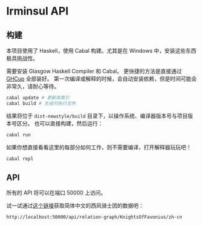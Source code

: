 # Irminsul API

## 构建

本项目使用了 Haskell，使用 Cabal 构建。尤其是在 Windows 中，安装这些东西极具挑战性。

需要安装 Glasgow Haskell Compiler 和 Cabal。
更快捷的方法是直接通过 [GHCup](https://www.haskell.org/ghcup/) 全部装好。
第一次编译或解释的时候，会自动安装依赖，但是时间可能会非常久，请耐心等待。

```sh
cabal update # 更新库索引
cabal build # 生成可执行文件
```

结果将位于 `dist-newstyle/build` 目录下，以操作系统、编译器版本号与项目版本号区分。
也可以直接构建，然后运行：

```sh
cabal run
```

如果你想直接看看这里的每部分如何工作，则不需要编译，打开解释器玩玩吧！

```sh
cabal repl
```

## API

所有的 API 将可以在端口 50000 上访问。

试一试通过[这个链接](http://localhost:50000/api/relation-graph/KnightsOfFavonius/zh-cn)获取简体中文的西风骑士团的数据吧：

```
http://localhost:50000/api/relation-graph/KnightsOfFavonius/zh-cn
```
